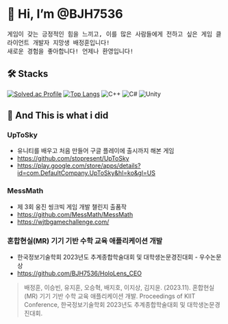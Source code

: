 # 👋 Hi, I’m @BJH7536

<samp> 
게임이 갖는 긍정적인 힘을 느끼고, 이를 많은 사람들에게 전하고 싶은 게임 클라이언트 개발자 지망생 배정훈입니다! <br> 
새로운 경험을 좋아합니다! 언제나 환영입니다! 
</samp>

## 🛠️ Stacks
[![Solved.ac Profile](http://mazassumnida.wtf/api/v2/generate_badge?boj=bjh7536)](https://solved.ac/bjh7536/)
[![Top Langs](https://github-readme-stats.vercel.app/api/top-langs/?username=BJH7536&langs_count=5&layout=compact&theme=white)](https://github.com/BJH7536/BJH7536)
![C++](https://img.shields.io/badge/C++-00599C?style=flat-square&logo=cplusplus&logoColor=white)
![C#](https://img.shields.io/badge/C%23-512BD4?style=flat-square&logo=csharp&logoColor=white)
![Unity](https://img.shields.io/badge/Unity-000000.svg?&style=flat-square&logo=Unity&logoColor=Black)


## 🧾 And This is what i did

### UpToSky
- 유니티를 배우고 처음 만들어 구글 플레이에 출시까지 해본 게임
- https://github.com/stopresent/UpToSky
- https://play.google.com/store/apps/details?id=com.DefaultCompany.UpToSky&hl=ko&gl=US
  
### MessMath
- 제 3회 웅진 씽크빅 게임 개발 챌린지 출품작
- https://github.com/MessMath/MessMath
- https://wjtbgamechallenge.com/

### 혼합현실(MR) 기기 기반 수학 교육 애플리케이션 개발
- 한국정보기술학회 2023년도 추계종합학술대회 및 대학생논문경진대회 - 우수논문상
- https://github.com/BJH7536/HoloLens_CEO
> 배정훈, 이승빈, 유지훈, 오승혁, 배지호, 이지상, 김지윤. (2023.11). 혼합현실(MR) 기기 기반 수학 교육 애플리케이션 개발. Proceedings of KIIT Conference, 한국정보기술학회 2023년도 추계종합학술대회 및 대학생논문경진대회.


<!---
BJH7536/BJH7536 is a ✨ special ✨ repository because its `README.md` (this file) appears on your GitHub profile.
You can click the Preview link to take a look at your changes.
---> 
